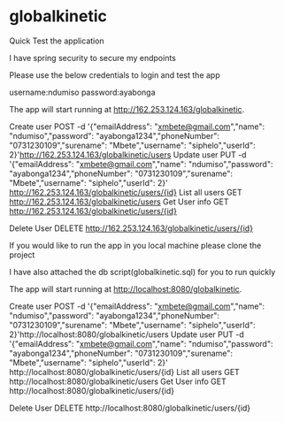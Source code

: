 # globalkinetic

Quick Test the application

I have spring security to secure my endpoints 

Please use the below credentials to login and test the app

username:ndumiso
password:ayabonga 


The app will start running at <http://162.253.124.163/globalkinetic>.

Create user
POST -d '{"emailAddress": "xmbete@gmail.com","name": "ndumiso","password": "ayabonga1234","phoneNumber": "0731230109","surename": "Mbete","username": "siphelo","userId": 2}'http://162.253.124.163/globalkinetic/users
Update user
PUT -d '{"emailAddress": "xmbete@gmail.com","name": "ndumiso","password": "ayabonga1234","phoneNumber": "0731230109","surename": "Mbete","username": "siphelo","userId": 2}' http://162.253.124.163/globalkinetic/users/{id}
List all users
GET http://162.253.124.163/globalkinetic/users
Get User info
GET http://162.253.124.163/globalkinetic/users/{id}

Delete User
DELETE http://162.253.124.163/globalkinetic/users/{id}




If you would like to run the app in you local machine please clone the project

I have also attached the db script(globalkinetic.sql) for you to run quickly


The app will start running at <http://localhost:8080/globalkinetic>.

Create user
POST -d '{"emailAddress": "xmbete@gmail.com","name": "ndumiso","password": "ayabonga1234","phoneNumber": "0731230109","surename": "Mbete","username": "siphelo","userId": 2}'http://localhost:8080/globalkinetic/users
Update user
PUT -d '{"emailAddress": "xmbete@gmail.com","name": "ndumiso","password": "ayabonga1234","phoneNumber": "0731230109","surename": "Mbete","username": "siphelo","userId": 2}' http://localhost:8080/globalkinetic/users/{id}
List all users
GET http://localhost:8080/globalkinetic/users
Get User info
GET http://localhost:8080/globalkinetic/users/{id}

Delete User
DELETE http://localhost:8080/globalkinetic/users/{id}



